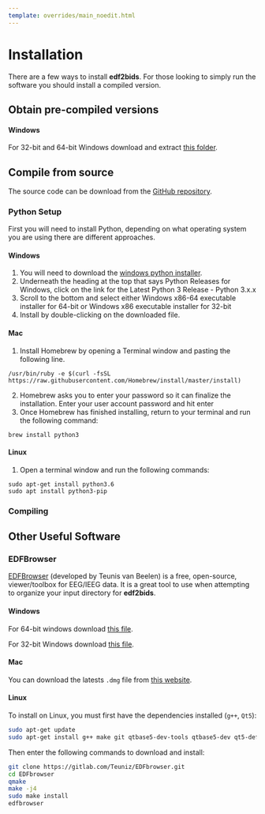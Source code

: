 ```yaml
---
template: overrides/main_noedit.html
---
```


# Installation

There are a few ways to install **edf2bids**. For those looking to simply run the software you should install a compiled version.

## Obtain pre-compiled versions

#### Windows

For 32-bit and 64-bit Windows download and extract <a href="https://drive.google.com/file/d/1WTWwDP-Q4ydJUEllVj4hmupyxXtPzfKO/view?usp=sharing" target="_blank">this folder</a>.

## Compile from source

The source code can be download from the <a href="https://github.com/greydongilmore/edf2bids" target="_blank">GitHub repository</a>.

### Python Setup

First you will need to install Python, depending on what operating system you are using there are different approaches.

#### Windows

1. You will need to download the <a href="https://www.python.org/downloads/windows/" target="_blank">windows python installer</a>.
2. Underneath the heading at the top that says Python Releases for Windows, click on the link for the Latest Python 3 Release - Python 3.x.x
3. Scroll to the bottom and select either Windows x86-64 executable installer for 64-bit or Windows x86 executable installer for 32-bit
4. Install by double-clicking on the downloaded file.

#### Mac

1. Install Homebrew by opening a Terminal window and pasting the following line. 

```console
/usr/bin/ruby -e $(curl -fsSL https://raw.githubusercontent.com/Homebrew/install/master/install)
```

2. Homebrew asks you to enter your password so it can finalize the installation. Enter your user account password and hit enter
3. Once Homebrew has finished installing, return to your terminal and run the following command:

```console
brew install python3
```

#### Linux

1. Open a terminal window and run the following commands:

```console
sudo apt-get install python3.6
sudo apt install python3-pip
```

### Compiling

## Other Useful Software

### EDFBrowser

<a href="https://www.teuniz.net/edfbrowser/" target="_blank">EDFBrowser</a> (developed by Teunis van Beelen) is a free, open-source, viewer/toolbox for EEG/IEEG data. It is a great tool to use when attempting to organize your input directory for **edf2bids**.

#### Windows

For 64-bit windows download <a href="https://www.teuniz.net/edfbrowser/setup_edfbrowser_177_64bit.zip" target="_blank">this file</a>.

For 32-bit Windows download <a href="https://www.teuniz.net/edfbrowser/setup_edfbrowser_177_32bit.zip" target="_blank">this file</a>.

#### Mac

You can download the latests `.dmg` file from <a href="https://gitlab.com/whitone/EDFbrowser/-/releases" target="_blank">this website</a>.

#### Linux

To install on Linux, you must first have the dependencies installed (`g++`, `Qt5`):

```sh
sudo apt-get update
sudo apt-get install g++ make git qtbase5-dev-tools qtbase5-dev qt5-default
```

Then enter the following commands to download and install:

```sh
git clone https://gitlab.com/Teuniz/EDFbrowser.git
cd EDFbrowser
qmake
make -j4
sudo make install
edfbrowser
```

<br><br>
